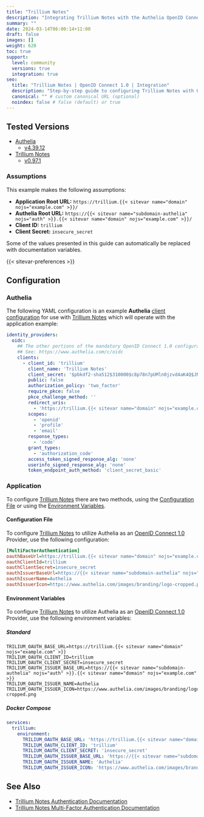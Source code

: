 ```yaml
---
title: "Trillium Notes"
description: "Integrating Trillium Notes with the Authelia OpenID Connect 1.0 Provider."
summary: ""
date: 2024-03-14T06:00:14+11:00
draft: false
images: []
weight: 620
toc: true
support:
  level: community
  versions: true
  integration: true
seo:
  title: "Trillium Notes | OpenID Connect 1.0 | Integration"
  description: "Step-by-step guide to configuring Trillium Notes with OpenID Connect 1.0 for secure SSO. Enhance your login flow using Authelia’s modern identity management."
  canonical: "" # custom canonical URL (optional)
  noindex: false # false (default) or true
---
```


## Tested Versions

- [Authelia]
  - [v4.39.12](https://github.com/authelia/authelia/releases/tag/v4.39.12)
- [Trillium Notes]
  - [v0.97.1](https://github.com/TriliumNext/Trilium/releases/tag/v0.97.1)

### Assumptions

This example makes the following assumptions:

- __Application Root URL:__ `https://trillium.{{< sitevar name="domain" nojs="example.com" >}}/`
- __Authelia Root URL:__ `https://{{< sitevar name="subdomain-authelia" nojs="auth" >}}.{{< sitevar name="domain" nojs="example.com" >}}/`
- __Client ID:__ `trillium`
- __Client Secret:__ `insecure_secret`

Some of the values presented in this guide can automatically be replaced with documentation variables.

{{< sitevar-preferences >}}

## Configuration

### Authelia

The following YAML configuration is an example __Authelia__ [client configuration] for use with [Trillium Notes] which will
operate with the application example:

```yaml {title="configuration.yml"}
identity_providers:
  oidc:
    ## The other portions of the mandatory OpenID Connect 1.0 configuration go here.
    ## See: https://www.authelia.com/c/oidc
    clients:
      - client_id: 'trillium'
        client_name: 'Trillium Notes'
        client_secret: '$pbkdf2-sha512$310000$c8p78n7pUMln0jzvd4aK4Q$JNRBzwAo0ek5qKn50cFzzvE9RXV88h1wJn5KGiHrD0YKtZaR/nCb2CJPOsKaPK0hjf.9yHxzQGZziziccp6Yng'  # The digest of 'insecure_secret'.
        public: false
        authorization_policy: 'two_factor'
        require_pkce: false
        pkce_challenge_method: ''
        redirect_uris:
          - 'https://trillium.{{< sitevar name="domain" nojs="example.com" >}}/callback'
        scopes:
          - 'openid'
          - 'profile'
          - 'email'
        response_types:
          - 'code'
        grant_types:
          - 'authorization_code'
        access_token_signed_response_alg: 'none'
        userinfo_signed_response_alg: 'none'
        token_endpoint_auth_method: 'client_secret_basic'
```

### Application

To configure [Trillium Notes] there are two methods, using the [Configuration File](#configuration-file) or using the
[Environment Variables](#environment-variables).

#### Configuration File

To configure [Trillium Notes] to utilize Authelia as an [OpenID Connect 1.0] Provider, use the following configuration:

```ini {title="config.ini"}
[MultiFactorAuthentication]
oauthBaseUrl=https://trillium.{{< sitevar name="domain" nojs="example.com" >}}
oauthClientId=trillium
oauthClientSecret=insecure_secret
oauthIssuerBaseUrl=https://{{< sitevar name="subdomain-authelia" nojs="auth" >}}.{{< sitevar name="domain" nojs="example.com" >}}
oauthIssuerName=Authelia
oauthIssuerIcon=https://www.authelia.com/images/branding/logo-cropped.png
```

#### Environment Variables

To configure [Trillium Notes] to utilize Authelia as an [OpenID Connect 1.0] Provider, use the following environment
variables:

##### Standard

```shell {title=".env"}
TRILIUM_OAUTH_BASE_URL=https://trillium.{{< sitevar name="domain" nojs="example.com" >}}
TRILIUM_OAUTH_CLIENT_ID=trillium
TRILIUM_OAUTH_CLIENT_SECRET=insecure_secret
TRILIUM_OAUTH_ISSUER_BASE_URL=https://{{< sitevar name="subdomain-authelia" nojs="auth" >}}.{{< sitevar name="domain" nojs="example.com" >}}
TRILIUM_OAUTH_ISSUER_NAME=Authelia
TRILIUM_OAUTH_ISSUER_ICON=https://www.authelia.com/images/branding/logo-cropped.png
```

##### Docker Compose

```yaml {title="compose.yml"}
services:
  trillium:
    environment:
      TRILIUM_OAUTH_BASE_URL: 'https://trillium.{{< sitevar name="domain" nojs="example.com" >}}'
      TRILIUM_OAUTH_CLIENT_ID: 'trillium'
      TRILIUM_OAUTH_CLIENT_SECRET: 'insecure_secret'
      TRILIUM_OAUTH_ISSUER_BASE_URL: 'https://{{< sitevar name="subdomain-authelia" nojs="auth" >}}.{{< sitevar name="domain" nojs="example.com" >}}'
      TRILIUM_OAUTH_ISSUER_NAME: 'Authelia'
      TRILIUM_OAUTH_ISSUER_ICON: 'https://www.authelia.com/images/branding/logo-cropped.png'
```

## See Also

- [Trillium Notes Authentication Documentation](https://github.com/TriliumNext/Trilium/blob/main/docs/User%20Guide/User%20Guide/Installation%20%26%20Setup/Server%20Installation/Authentication.md)
- [Trillium Notes Multi-Factor Authentication Documentation](https://github.com/TriliumNext/Trilium/blob/main/docs/User%20Guide/User%20Guide/Installation%20%26%20Setup/Server%20Installation/Multi-Factor%20Authentication.md)

[Authelia]: https://www.authelia.com
[Trillium Notes]: https://github.com/TriliumNext/Trilium
[OpenID Connect 1.0]: ../../introduction.md
[client configuration]: ../../../../configuration/identity-providers/openid-connect/clients.md
